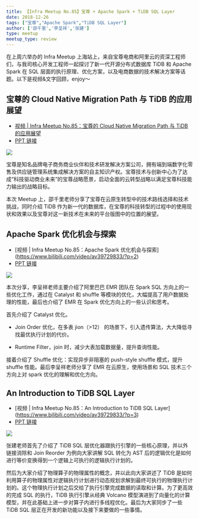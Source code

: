 ```yaml
---
title: 【Infra Meetup No.85】宝尊 + Apache Spark + TiDB SQL Layer
date: 2018-12-26
tags: ["宝尊","Apache Spark","TiDB SQL Layer"]
author: ['邵千里','李呈祥','张建']
type: meetup
meetup_type: review
---
```



在上周六举办的 Infra Meetup 上海站上，来自宝尊电商和阿里云的资深工程师们，与我司核心开发工程师一起探讨了新一代开源分布式数据库 TiDB 和 Apache Spark 在 SQL 层面的执行原理、优化方案，以及电商数据的技术解决方案等话题。以下是视频&文字回顾，enjoy～

## 宝尊的 Cloud Native Migration Path 与 TiDB 的应用展望

- [视频 | Infra Meetup No.85：宝尊的 Cloud Native Migration Path 与 TiDB 的应用展望](https://www.bilibili.com/video/av39729833/?p=1)
- [PPT 链接](https://eyun.baidu.com/s/3smsWbEl)

![](https://upload-images.jianshu.io/upload_images/542677-d043ad60f6c8020f.jpeg?imageMogr2/auto-orient/strip%7CimageView2/2/w/1240)

宝尊是知名品牌电子商务商业伙伴和技术研发解决方案公司，拥有端到端数字化零售及供应链管理系统集成解决方案的自主知识产权。宝尊技术与创新中心为了达成“科技驱动商业未来”的宝尊战略愿景，启动全面的云转型战略以满足宝尊科技能力输出的战略目标。

本次 Meetup 上，邵千里老师分享了宝尊在云原生转型中的技术路线选择和技术挑战，同时介绍 TiDB 作为新一代的数据库，在宝尊的科技转型的过程中的使用现状和效果以及宝尊对这一新技术在未来的平台版图中的位置的展望。

## Apache Spark 优化机会与探索

- [视频 | Infra Meetup No.85：Apache Spark 优化机会与探索]
(https://www.bilibili.com/video/av39729833/?p=2)
- [PPT 链接](https://eyun.baidu.com/s/3smsWbEl)

![](https://upload-images.jianshu.io/upload_images/542677-f960798437dd6344.jpeg?imageMogr2/auto-orient/strip%7CimageView2/2/w/1240)


本次分享，李呈祥老师主要介绍了阿里巴巴 EMR 团队在 Spark SQL 方向上的一些优化工作，通过在 Catalyst 和 shuffle 等模块的优化，大幅提高了用户数据处理的性能，最后也介绍了 EMR 在 Spark 优化方向上的一些认识和思考。

首先介绍了 Catalyst 优化。

*   Join Order 优化，在多表 jion（>12） 的场景下，引入遗传算法，大大降低寻找最优执行计划的代价。

*   Runtime Filter，join 时，减少大表加载数据量，提升查询性能。

接着介绍了 Shuffle 优化：实现异步非阻塞的 push-style shuffle 模式，提升 shuffle 性能。最后李呈祥老师分享了 EMR 在云原生，使用场景和 SQL 技术三个方向上对 spark 优化的理解和优化方向。

## An Introduction to TiDB SQL Layer

- [视频 | Infra Meetup No.85：An Introduction to TiDB SQL Layer]
(https://www.bilibili.com/video/av39729833/?p=3)
- [PPT 链接](https://eyun.baidu.com/s/3smsWbEl)

![](https://upload-images.jianshu.io/upload_images/542677-badae607d86cacc0.jpeg?imageMogr2/auto-orient/strip%7CimageView2/2/w/1240)

张建老师首先了介绍了 TiDB SQL 层优化器跟执行引擎的一些核心原理，并以外链接消除和 Join Reorder 为例向大家讲解 SQL 转化为 AST 后的逻辑优化是如何进行等价变换得到一个逻辑上可执行的逻辑执行计划的。

然后为大家介绍了物理算子的物理属性的概念，并以此向大家讲述了 TiDB 是如何利用算子的物理属性对逻辑执行计划进行动态规划求解到最终可执行的物理执行计划的。这个物理执行计划之后交给了执行引擎完成数据的读取和计算。为了更高效的完成 SQL 的执行，TiDB 执行引擎从经典 Volcano 模型演进到了向量化的计算模型，并在此基础上进一步对算子内进行多线程优化。最后为大家同步了一些 TiDB SQL 层正在开发的新功能以及接下来要做的一些事情。






